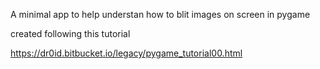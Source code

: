 A minimal app to help understan how to blit images on screen in pygame

created following this tutorial

https://dr0id.bitbucket.io/legacy/pygame_tutorial00.html
